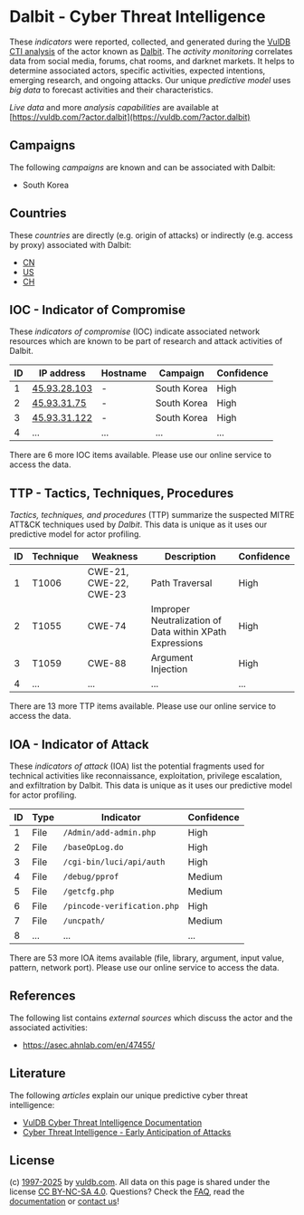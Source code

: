 # Dalbit - Cyber Threat Intelligence

These _indicators_ were reported, collected, and generated during the [VulDB CTI analysis](https://vuldb.com/?kb.cti) of the actor known as [Dalbit](https://vuldb.com/?actor.dalbit). The _activity monitoring_ correlates data from social media, forums, chat rooms, and darknet markets. It helps to determine associated actors, specific activities, expected intentions, emerging research, and ongoing attacks. Our unique _predictive model_ uses _big data_ to forecast activities and their characteristics.

_Live data_ and more _analysis capabilities_ are available at [https://vuldb.com/?actor.dalbit](https://vuldb.com/?actor.dalbit)

## Campaigns

The following _campaigns_ are known and can be associated with Dalbit:

* South Korea

## Countries

These _countries_ are directly (e.g. origin of attacks) or indirectly (e.g. access by proxy) associated with Dalbit:

* [CN](https://vuldb.com/?country.cn)
* [US](https://vuldb.com/?country.us)
* [CH](https://vuldb.com/?country.ch)

## IOC - Indicator of Compromise

These _indicators of compromise_ (IOC) indicate associated network resources which are known to be part of research and attack activities of Dalbit.

ID | IP address | Hostname | Campaign | Confidence
-- | ---------- | -------- | -------- | ----------
1 | [45.93.28.103](https://vuldb.com/?ip.45.93.28.103) | - | South Korea | High
2 | [45.93.31.75](https://vuldb.com/?ip.45.93.31.75) | - | South Korea | High
3 | [45.93.31.122](https://vuldb.com/?ip.45.93.31.122) | - | South Korea | High
4 | ... | ... | ... | ...

There are 6 more IOC items available. Please use our online service to access the data.

## TTP - Tactics, Techniques, Procedures

_Tactics, techniques, and procedures_ (TTP) summarize the suspected MITRE ATT&CK techniques used by _Dalbit_. This data is unique as it uses our predictive model for actor profiling.

ID | Technique | Weakness | Description | Confidence
-- | --------- | -------- | ----------- | ----------
1 | T1006 | CWE-21, CWE-22, CWE-23 | Path Traversal | High
2 | T1055 | CWE-74 | Improper Neutralization of Data within XPath Expressions | High
3 | T1059 | CWE-88 | Argument Injection | High
4 | ... | ... | ... | ...

There are 13 more TTP items available. Please use our online service to access the data.

## IOA - Indicator of Attack

These _indicators of attack_ (IOA) list the potential fragments used for technical activities like reconnaissance, exploitation, privilege escalation, and exfiltration by Dalbit. This data is unique as it uses our predictive model for actor profiling.

ID | Type | Indicator | Confidence
-- | ---- | --------- | ----------
1 | File | `/Admin/add-admin.php` | High
2 | File | `/baseOpLog.do` | High
3 | File | `/cgi-bin/luci/api/auth` | High
4 | File | `/debug/pprof` | Medium
5 | File | `/getcfg.php` | Medium
6 | File | `/pincode-verification.php` | High
7 | File | `/uncpath/` | Medium
8 | ... | ... | ...

There are 53 more IOA items available (file, library, argument, input value, pattern, network port). Please use our online service to access the data.

## References

The following list contains _external sources_ which discuss the actor and the associated activities:

* https://asec.ahnlab.com/en/47455/

## Literature

The following _articles_ explain our unique predictive cyber threat intelligence:

* [VulDB Cyber Threat Intelligence Documentation](https://vuldb.com/?kb.cti)
* [Cyber Threat Intelligence - Early Anticipation of Attacks](https://www.scip.ch/en/?labs.20201022)

## License

(c) [1997-2025](https://vuldb.com/?kb.changelog) by [vuldb.com](https://vuldb.com/?kb.about). All data on this page is shared under the license [CC BY-NC-SA 4.0](https://creativecommons.org/licenses/by-nc-sa/4.0/). Questions? Check the [FAQ](https://vuldb.com/?kb.faq), read the [documentation](https://vuldb.com/?kb) or [contact us](https://vuldb.com/?contact)!
